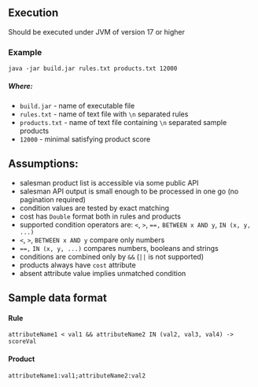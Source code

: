 ## Execution
Should be executed under JVM of version 17 or higher
### Example
`java -jar build.jar rules.txt products.txt 12000`
##### Where:
- `build.jar` - name of executable file
- `rules.txt` - name of text file with `\n` separated rules
- `products.txt` - name of text file containing `\n` separated sample products
- `12000` - minimal satisfying product score
## Assumptions:
 - salesman product list is accessible via some public API
 - salesman API output is small enough to be processed in one go (no pagination required)
 - condition values are tested by exact matching
 - cost has `Double` format both in rules and products
 - supported condition operators are: `<`, `>`, `==,` `BETWEEN x AND y`, `IN (x, y, ...)`
 - `<`, `>`, `BETWEEN x AND y` compare only numbers
 - `==,` `IN (x, y, ...)` compares numbers, booleans and strings
 - conditions are combined only by `&&` (`||` is not supported)
 - products always have `cost` attribute
 - absent attribute value implies unmatched condition

## Sample data format
#### Rule
`attributeName1 < val1 && attributeName2 IN (val2, val3, val4) -> scoreVal`
#### Product
`attributeName1:val1;attributeName2:val2`
